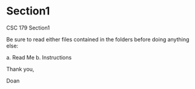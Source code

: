 # Section1
CSC 179 Section1

Be sure to read either files contained in the folders before doing anything else:

a. Read Me
b. Instructions

Thank you,

Doan
